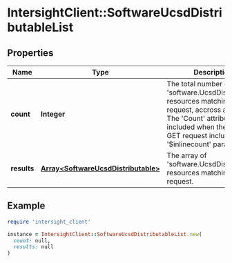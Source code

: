 # IntersightClient::SoftwareUcsdDistributableList

## Properties

| Name | Type | Description | Notes |
| ---- | ---- | ----------- | ----- |
| **count** | **Integer** | The total number of &#39;software.UcsdDistributable&#39; resources matching the request, accross all pages. The &#39;Count&#39; attribute is included when the HTTP GET request includes the &#39;$inlinecount&#39; parameter. | [optional] |
| **results** | [**Array&lt;SoftwareUcsdDistributable&gt;**](SoftwareUcsdDistributable.md) | The array of &#39;software.UcsdDistributable&#39; resources matching the request. | [optional] |

## Example

```ruby
require 'intersight_client'

instance = IntersightClient::SoftwareUcsdDistributableList.new(
  count: null,
  results: null
)
```

